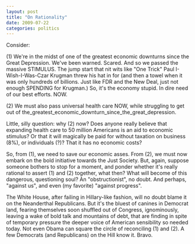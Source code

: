 ```yaml
---
layout: post
title: "On Rationality"
date: 2009-07-22
categories: politics
---
```


Consider:

(1) We're in the midst of one of the greatest economic downturns since the Great
Depression. We've been warned. Scared. And so we passed the massive STIMULUS.
The jump start that nit wits like "One Trick" Paul I-Wish-I-Was-Czar Krugman
threw his hat in for (and then a towel when it was only hundreds of billions.
Just like FDR and the New Deal, just not enough SPENDING for Krugman.) So, it's
the economy stupid. In dire need of our best efforts. NOW.

(2) We must also pass universal health care NOW, while struggling to get out of
the_greatest_economic_downturn_since_the_great_depression.

Little, silly question: why (2) now? Does anyone really believe that expanding
health care to 50 million Americans is an aid to economic stimulus? Or that it
will magically be paid for without taxation on business (8%), or individuals
(?)? That it has no economic costs?

So, from (1), we need to save our economic asses. From (2), we must now embark
on the bold initiative towards the Just Society. But, again, suppose someone
bothers to stop for a moment, and ponder whether it's really rational to assert
(1) and (2) together, what then? What will become of this dangerous, questioning
soul? An "obstructionist", no doubt. And perhaps, "against us", and even (my
favorite) "against progress".

The White House, after failing in Hillary-like fashion, will no doubt blame it
on the Neanderthal Republicans. But it's the bluest of canines in Democrat land,
fearing themselves soon shuffled out of Congress, ignominously, leaving a wake
of bold talk and mountains of debt, that are finding in spite of temporary
pressure the deeper voice of American sensibility so needed today. Not even
Obama can square the circle of reconciling (1) and (2). A few Democrats (and
Republicans) on the Hill know it.
Bravo.